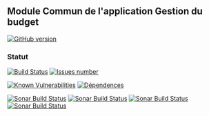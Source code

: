 ## Module Commun de l'application Gestion du budget
[![GitHub version](https://badge.fury.io/gh/vzwingma%2Fgestion-budget-communs.svg)](https://badge.fury.io/gh/vzwingma%2Fgestion-budget-communs)

### Statut

<a href='https://travis-ci.org/vzwingma/gestion-budget-communs/branches'><img src='https://travis-ci.org/vzwingma/gestion-budget-communs.svg' alt='Build Status' /></a>
<a href='https://github.com/vzwingma/gestion-budget-communs/issues'><img src='http://githubbadges.herokuapp.com/vzwingma/gestion-budget-communs/issues?style=square' alt='Issues number' /></a>

[![Known Vulnerabilities](https://snyk.io/test/github/vzwingma/gestion-budget-communs/badge.svg)](https://snyk.io/test/github/vzwingma/gestion-budget-communs)
[![Dépendences](https://img.shields.io/librariesio/github/vzwingma/gestion-budget-communs.png)](https://libraries.io/github/vzwingma/gestion-budget-communs)

<a href="https://sonarcloud.io/dashboard?id=gestion-budget-communs"><img alt="Sonar Build Status" src="https://sonarcloud.io/api/project_badges/measure?project=gestion-budget-communs&metric=coverage" /></a>
<a href="https://sonarcloud.io/dashboard?id=gestion-budget-communs"><img alt="Sonar Build Status" src="https://sonarcloud.io/api/project_badges/measure?project=gestion-budget-communs&metric=sqale_rating" /></a>
<a href="https://sonarcloud.io/dashboard?id=gestion-budget-communs"><img alt="Sonar Build Status" src="https://sonarcloud.io/api/project_badges/measure?project=gestion-budget-communs&metric=reliability_rating" /></a>
<a href="https://sonarcloud.io/dashboard?id=gestion-budget-communs"><img alt="Sonar Build Status" src="https://sonarcloud.io/api/project_badges/measure?project=gestion-budget-communs&metric=security_rating" /></a>
